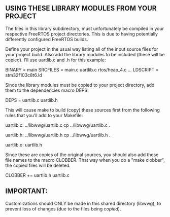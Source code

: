 USING THESE LIBRARY MODULES FROM YOUR PROJECT
---------------------------------------------

The files in this library subdirectory, must unfortunately be compiled
in your respective FreeRTOS project directories. This is due to having
potentially differently configured FreeRTOS builds.

Define your project in the usual way listing all of the input source
files for your project build. Also add the library modules to be
included (these will be copied). I'll use uartlib.c and .h for this
example:

BINARY		= main
SRCFILES	= main.c uartlib.c rtos/heap_4.c ...
LDSCRIPT	= stm32f103c8t6.ld

Since the library modules must be copied to your project directory,
add them to the dependencies macro DEPS:

DEPS		= uartlib.c uartlib.h

This will cause make to build (copy) these sources first from the
following rules that you'll add to your Makefile:

uartlib.c: ../libwwg/uartlib.c
	cp ../libwwg/uartlib.c .

uartlib.h: ../libwwg/uartlib.h
	cp ../libwwg/uartlib.h .

uartlib.o: uartlib.h

Since these are copies of the original sources, you should also add
these file names to the macro CLOBBER. That way when you do a  "make
clobber", the copied files will be deleted.

CLOBBER 	+= uartlib.h uartlib.c

IMPORTANT:
----------

Customizations should ONLY be made in this shared directory (libwwg), 
to prevent loss of changes (due to the files being _copied_).
